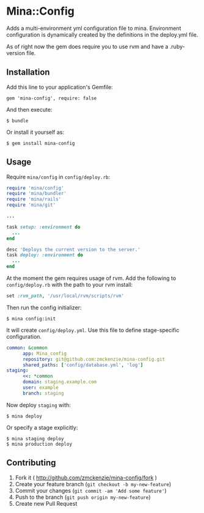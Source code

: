 # Mina::Config

Adds a multi-environment yml configuration file to mina. Environment configuration is dynamically created by the definitions in the deploy.yml file.

As of right now the gem does require you to use rvm and have a .ruby-version file.

## Installation

Add this line to your application's Gemfile:

    gem 'mina-config', require: false

And then execute:

    $ bundle

Or install it yourself as:

    $ gem install mina-config

## Usage

Require `mina/config` in `config/deploy.rb`:

```rb
require 'mina/config'
require 'mina/bundler'
require 'mina/rails'
require 'mina/git'

...

task setup: :environment do
  ...
end

desc 'Deploys the current version to the server.'
task deploy: :environment do
  ...
end
```

At the moment the gem requires usage of rvm. Add the following to `config/deploy.rb` with the path to your rvm install:
```rb
set :rvm_path, '/usr/local/rvm/scripts/rvm'
```

Then run the config initializer:

```shell
$ mina config:init
```

It will create `config/deploy.yml`.
Use this file to define stage-specific configuration.

```yml
common: &common
      app: Mina_config
      repository: git@github.com:zmckenzie/mina-config.git
      shared_paths: ['config/database.yml', 'log']
staging:
      <<: *common
      domain: staging.example.com
      user: example
      branch: staging
```

Now deploy `staging` with:

```shell
$ mina deploy
```

Or specify a stage explicitly:

```shell
$ mina staging deploy
$ mina production deploy
```

## Contributing

1. Fork it ( http://github.com/zmckenzie/mina-config/fork )
2. Create your feature branch (`git checkout -b my-new-feature`)
3. Commit your changes (`git commit -am 'Add some feature'`)
4. Push to the branch (`git push origin my-new-feature`)
5. Create new Pull Request
